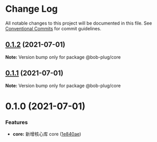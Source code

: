 # Change Log

All notable changes to this project will be documented in this file.
See [Conventional Commits](https://conventionalcommits.org) for commit guidelines.

## [0.1.2](https://github.com/roojay520/bob-plug/compare/@bob-plug/core@0.1.1...@bob-plug/core@0.1.2) (2021-07-01)

**Note:** Version bump only for package @bob-plug/core





## [0.1.1](https://github.com/roojay520/bob-plug/compare/@bob-plug/core@0.1.0...@bob-plug/core@0.1.1) (2021-07-01)

**Note:** Version bump only for package @bob-plug/core





# 0.1.0 (2021-07-01)


### Features

* **core:** 新增核心库 core ([1e840ae](https://github.com/roojay520/bob-plug/commit/1e840aea9ef8e423df484a85ad0808010d676415))
